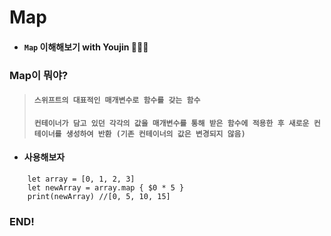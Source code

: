 # **Map**

- #### ```Map``` 이해해보기 with Youjin 👩🏻‍💻

### Map이 뭐야?

> #### ```스위프트의 대표적인 매개변수로 함수를 갖는 함수```
> #### ```컨테이너가 담고 있던 각각의 값을 매개변수를 통해 받은 함수에 적용한 후 새로운 컨테이너를 생성하여 반환 (기존 컨테이너의 값은 변경되지 않음)```

- #### 사용해보자
```
    let array = [0, 1, 2, 3]
    let newArray = array.map { $0 * 5 }
    print(newArray) //[0, 5, 10, 15]
```

### END!